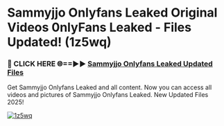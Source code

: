 # Sammyjjo Onlyfans Leaked Original Videos 0nlyFans Leaked - Files Updated! (1z5wq)

<h3>🔴 CLICK HERE 🌐==►► <a href="https://tinyurl.com/ms9xzufz" rel="nofollow">Sammyjjo Onlyfans Leaked Updated Files</a></h3>

Get Sammyjjo Onlyfans Leaked and all content. Now you can access all videos and pictures of Sammyjjo Onlyfans Leaked. New Updated Files 2025!

[![1z5wq](https://i.imgur.com/ppqm5kG.gif)](https://tinyurl.com/ms9xzufz)
